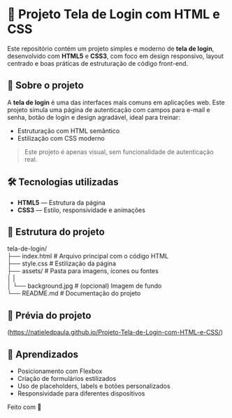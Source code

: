 # 🔐 Projeto Tela de Login com HTML e CSS

Este repositório contém um projeto simples e moderno de **tela de login**, desenvolvido com **HTML5** e **CSS3**, com foco em design responsivo, layout centrado e boas práticas de estruturação de código front-end.

## 🚀 Sobre o projeto

A **tela de login** é uma das interfaces mais comuns em aplicações web. Este projeto simula uma página de autenticação com campos para e-mail e senha, botão de login e design agradável, ideal para treinar:

- Estruturação com HTML semântico
- Estilização com CSS moderno

> Este projeto é apenas visual, sem funcionalidade de autenticação real.

## 🛠️ Tecnologias utilizadas

- **HTML5** — Estrutura da página  
- **CSS3** — Estilo, responsividade e animações

## 📂 Estrutura do projeto
tela-de-login/ <br>
├── index.html         # Arquivo principal com o código HTML <br>
├── style.css          # Estilização da página <br>
├── assets/            # Pasta para imagens, ícones ou fontes <br>
│   |     <br>
│   └── background.jpg # (opcional) Imagem de fundo <br>
└── README.md          # Documentação do projeto

## 📸 Prévia do projeto

(https://natieledpaula.github.io/Projeto-Tela-de-Login-com-HTML-e-CSS/)

## 🧠 Aprendizados

- Posicionamento com Flexbox  
- Criação de formulários estilizados  
- Uso de placeholders, labels e botões personalizados  
- Responsividade para diferentes dispositivos

Feito com 💙 
